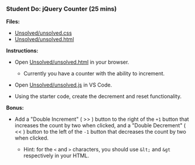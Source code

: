 ### Student Do: jQuery Counter (25 mins)

**Files:**

- [Unsolved/unsolved.css](Unsolved/unsolved.html)
- [Unsolved/unsolved.html](Unsolved/unsolved.js)

**Instructions:**

- Open [Unsolved/unsolved.html](Unsolved/unsolved.html) in your browser.

  - Currently you have a counter with the ability to increment.

- Open [Unsolved/unsolved.js](Unsolved/unsolved.js) in VS Code.

- Using the starter code, create the decrement and reset functionality.

**Bonus:**

- Add a "Double Increment" ( >> ) button to the right of the `+1` button that increases the count by two when clicked, and a "Double Decrement" ( << ) button to the left of the `-1` button that decreases the count by two when clicked.

  - Hint: for the `<` and `>` characters, you should use `&lt;` and `&gt` respectively in your HTML.
